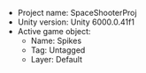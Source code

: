 <!-- UNITY CODE ASSIST INSTRUCTIONS START -->
- Project name: SpaceShooterProj
- Unity version: Unity 6000.0.41f1
- Active game object:
  - Name: Spikes
  - Tag: Untagged
  - Layer: Default
<!-- UNITY CODE ASSIST INSTRUCTIONS END -->